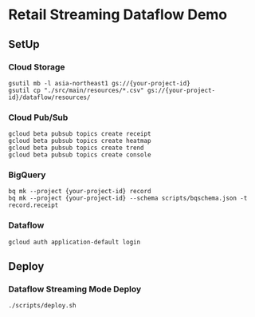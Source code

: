# Retail Streaming Dataflow Demo

## SetUp

### Cloud Storage

```
gsutil mb -l asia-northeast1 gs://{your-project-id}
gsutil cp "./src/main/resources/*.csv" gs://{your-project-id}/dataflow/resources/
```

### Cloud Pub/Sub

```
gcloud beta pubsub topics create receipt
gcloud beta pubsub topics create heatmap
gcloud beta pubsub topics create trend
gcloud beta pubsub topics create console
```

### BigQuery

```
bq mk --project {your-project-id} record
bq mk --project {your-project-id} --schema scripts/bqschema.json -t record.receipt
```

### Dataflow

```
gcloud auth application-default login
```

## Deploy

### Dataflow Streaming Mode Deploy

```
./scripts/deploy.sh
```